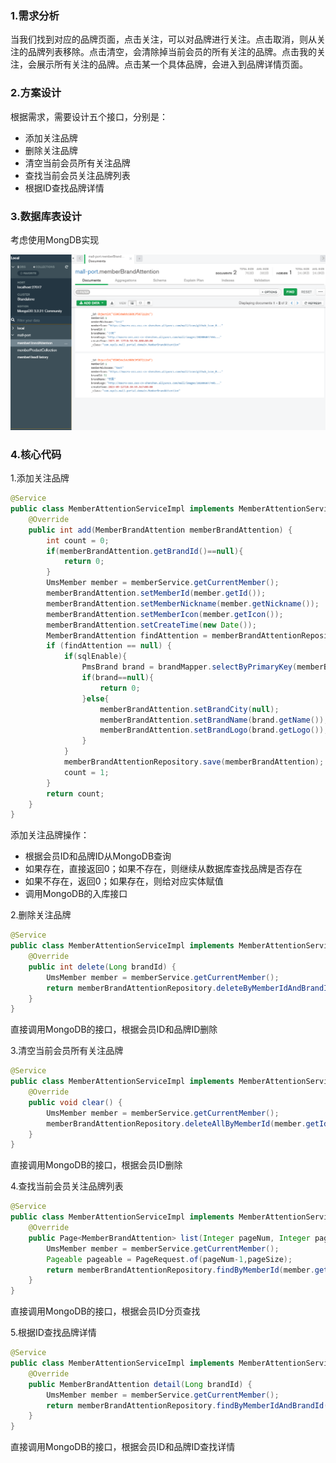 ### 1.需求分析

当我们找到对应的品牌页面，点击关注，可以对品牌进行关注。点击取消，则从关注的品牌列表移除。点击清空，会清除掉当前会员的所有关注的品牌。点击我的关注，会展示所有关注的品牌。点击某一个具体品牌，会进入到品牌详情页面。

### 2.方案设计

根据需求，需要设计五个接口，分别是：

- 添加关注品牌
- 删除关注品牌
- 清空当前会员所有关注品牌
- 查找当前会员关注品牌列表
- 根据ID查找品牌详情

### 3.数据库表设计

考虑使用MongDB实现

![1694516097012](6.会员品牌关注.assets/1694516097012.png)

### 4.核心代码

1.添加关注品牌

```java
@Service
public class MemberAttentionServiceImpl implements MemberAttentionService {
    @Override
    public int add(MemberBrandAttention memberBrandAttention) {
        int count = 0;
        if(memberBrandAttention.getBrandId()==null){
            return 0;
        }
        UmsMember member = memberService.getCurrentMember();
        memberBrandAttention.setMemberId(member.getId());
        memberBrandAttention.setMemberNickname(member.getNickname());
        memberBrandAttention.setMemberIcon(member.getIcon());
        memberBrandAttention.setCreateTime(new Date());
        MemberBrandAttention findAttention = memberBrandAttentionRepository.findByMemberIdAndBrandId(memberBrandAttention.getMemberId(), memberBrandAttention.getBrandId());
        if (findAttention == null) {
            if(sqlEnable){
                PmsBrand brand = brandMapper.selectByPrimaryKey(memberBrandAttention.getBrandId());
                if(brand==null){
                    return 0;
                }else{
                    memberBrandAttention.setBrandCity(null);
                    memberBrandAttention.setBrandName(brand.getName());
                    memberBrandAttention.setBrandLogo(brand.getLogo());
                }
            }
            memberBrandAttentionRepository.save(memberBrandAttention);
            count = 1;
        }
        return count;
    }
}
```

添加关注品牌操作：

- 根据会员ID和品牌ID从MongoDB查询
- 如果存在，直接返回0；如果不存在，则继续从数据库查找品牌是否存在
- 如果不存在，返回0；如果存在，则给对应实体赋值
- 调用MongoDB的入库接口

2.删除关注品牌

```java
@Service
public class MemberAttentionServiceImpl implements MemberAttentionService {
    @Override
    public int delete(Long brandId) {
        UmsMember member = memberService.getCurrentMember();
        return memberBrandAttentionRepository.deleteByMemberIdAndBrandId(member.getId(),brandId);
    }
}
```

直接调用MongoDB的接口，根据会员ID和品牌ID删除

3.清空当前会员所有关注品牌

```java
@Service
public class MemberAttentionServiceImpl implements MemberAttentionService {
    @Override
    public void clear() {
        UmsMember member = memberService.getCurrentMember();
        memberBrandAttentionRepository.deleteAllByMemberId(member.getId());
    }
}
```

直接调用MongoDB的接口，根据会员ID删除

4.查找当前会员关注品牌列表

```java
@Service
public class MemberAttentionServiceImpl implements MemberAttentionService {
    @Override
    public Page<MemberBrandAttention> list(Integer pageNum, Integer pageSize) {
        UmsMember member = memberService.getCurrentMember();
        Pageable pageable = PageRequest.of(pageNum-1,pageSize);
        return memberBrandAttentionRepository.findByMemberId(member.getId(),pageable);
    }
}
```

直接调用MongoDB的接口，根据会员ID分页查找

5.根据ID查找品牌详情

```java
@Service
public class MemberAttentionServiceImpl implements MemberAttentionService {
    @Override
    public MemberBrandAttention detail(Long brandId) {
        UmsMember member = memberService.getCurrentMember();
        return memberBrandAttentionRepository.findByMemberIdAndBrandId(member.getId(), brandId);
    }
}
```

直接调用MongoDB的接口，根据会员ID和品牌ID查找详情
